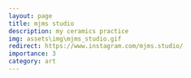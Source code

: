 ```yaml
---
layout: page
title: mjms studio
description: my ceramics practice
img: assets\img\mjms_studio.gif
redirect: https://www.instagram.com/mjms.studio/
importance: 3
category: art
---
```

